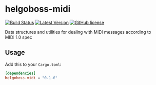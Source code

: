 # helgoboss-midi

[![Build Status](https://github.com/helgoboss/helgoboss-midi-rs/workflows/CI/badge.svg)](https://github.com/helgoboss/helgoboss-midi-rs/actions)
[![Latest Version](https://img.shields.io/crates/v/helgoboss-midi.svg)](https://crates.io/crates/helgoboss-midi)
[![GitHub license](https://img.shields.io/badge/license-MIT-blue.svg)](https://raw.githubusercontent.com/helgoboss/helgoboss-midi/master/LICENSE)

Data structures and utilities for dealing with MIDI messages according to MIDI 1.0 spec

## Usage

Add this to your `Cargo.toml`:
```toml
[dependencies]
helgoboss-midi = "0.1.0"
```